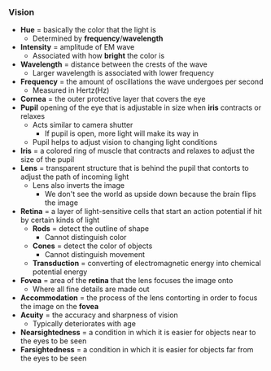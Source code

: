 ### Vision
- **Hue** = basically the color that the light is
    * Determined by **frequency**/**wavelength**
- **Intensity** = amplitude of EM wave
    * Associated with how **bright** the color is
- **Wavelength** = distance between the crests of the wave
    * Larger wavelength is associated with lower frequency
- **Frequency** = the amount of oscillations the wave undergoes per second
    * Measured in Hertz(Hz)
- **Cornea** = the outer protective layer that covers the eye
- **Pupil** opening of the eye that is adjustable in size when **iris** contracts or relaxes
    * Acts similar to camera shutter
        + If pupil is open, more light will make its way in
    * Pupil helps to adjust vision to changing light conditions
- **Iris** = a colored ring of muscle that contracts and relaxes to adjust the size of the pupil
- **Lens** = transparent structure that is behind the pupil that contorts to adjust the path of incoming light
    * Lens also inverts the image
        + We don't see the world as upside down because the brain flips the image
- **Retina** = a layer of light-sensitive cells that start an action potential if hit by certain kinds of light
    * **Rods** = detect the outline of shape
        + Cannot distinguish color
    * **Cones** = detect the color of objects
        + Cannot distinguish movement
    * **Transduction** = converting of electromagnetic energy into chemical potential energy
- **Fovea** = area of the **retina** that the lens focuses the image onto
    * Where all fine details are made out
- **Accommodation** = the process of the lens contorting in order to focus the image on the **fovea**
- **Acuity** = the accuracy and sharpness of vision
    * Typically deteriorates with age
- **Nearsightedness** = a condition in which it is easier for objects near to the eyes to be seen
- **Farsightedness** = a condition in which it is easier for objects far from the eyes to be seen
